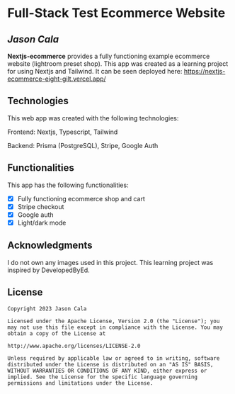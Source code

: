 # Full-Stack Test Ecommerce Website

## *Jason Cala*

**Nextjs-ecommerce** provides a fully functioning example ecommerce website (lightroom preset shop). This app was created as a learning project for using Nextjs and Tailwind. It can be seen deployed here: https://nextjs-ecommerce-eight-gilt.vercel.app/

## Technologies

This web app was created with the following technologies:

Frontend: Nextjs, Typescript, Tailwind

Backend: Prisma (PostgreSQL), Stripe, Google Auth

## Functionalities

This app has the following functionalities:

* [x] Fully functioning ecommerce shop and cart
* [x] Stripe checkout
* [x] Google auth
* [x] Light/dark mode

## Acknowledgments

I do not own any images used in this project. This learning project was inspired by DevelopedByEd.

## License

    Copyright 2023 Jason Cala

    Licensed under the Apache License, Version 2.0 (the "License"); you may not use this file except in compliance with the License. You may obtain a copy of the License at

    http://www.apache.org/licenses/LICENSE-2.0

    Unless required by applicable law or agreed to in writing, software distributed under the License is distributed on an "AS IS" BASIS, WITHOUT WARRANTIES OR CONDITIONS OF ANY KIND, either express or implied. See the License for the specific language governing permissions and limitations under the License.
